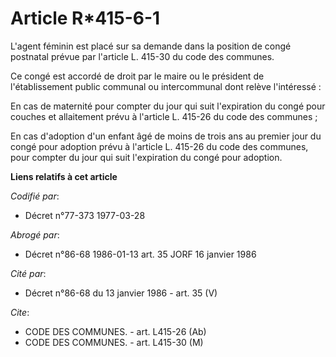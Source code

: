 # Article R*415-6-1

L'agent féminin est placé sur sa demande dans la position de congé postnatal prévue par l'article L. 415-30 du code des
communes.

Ce congé est accordé de droit par le maire ou le président de l'établissement public communal ou intercommunal dont relève
l'intéressé :

En cas de maternité pour compter du jour qui suit l'expiration du congé pour couches et allaitement prévu à l'article L.
415-26 du code des communes ;

En cas d'adoption d'un enfant âgé de moins de trois ans au premier jour du congé pour adoption prévu à l'article L. 415-26 du
code des communes, pour compter du jour qui suit l'expiration du congé pour adoption.

**Liens relatifs à cet article**

_Codifié par_:

  - Décret n°77-373 1977-03-28

_Abrogé par_:

  - Décret n°86-68 1986-01-13 art. 35 JORF 16 janvier 1986

_Cité par_:

  - Décret n°86-68 du 13 janvier 1986 - art. 35 (V)

_Cite_:

  - CODE DES COMMUNES. - art. L415-26 (Ab)
  - CODE DES COMMUNES. - art. L415-30 (M)
